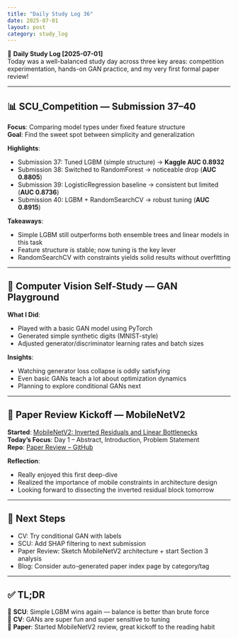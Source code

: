 ```yaml
---
title: "Daily Study Log 36"
date: 2025-07-01
layout: post
category: study_log
---
```


🧠 **Daily Study Log [2025-07-01]**  
Today was a well-balanced study day across three key areas: competition experimentation, hands-on GAN practice, and my very first formal paper review!

---

## 📊 SCU_Competition — Submission 37–40

**Focus**: Comparing model types under fixed feature structure  
**Goal**: Find the sweet spot between simplicity and generalization

**Highlights**:
- Submission 37: Tuned LGBM (simple structure) → **Kaggle AUC 0.8932**
- Submission 38: Switched to RandomForest → noticeable drop (**AUC 0.8805**)
- Submission 39: LogisticRegression baseline → consistent but limited (**AUC 0.8736**)
- Submission 40: LGBM + RandomSearchCV → robust tuning (**AUC 0.8915**)

**Takeaways**:
- Simple LGBM still outperforms both ensemble trees and linear models in this task  
- Feature structure is stable; now tuning is the key lever  
- RandomSearchCV with constraints yields solid results without overfitting

---

## 🧠 Computer Vision Self-Study — GAN Playground

**What I Did**:
- Played with a basic GAN model using PyTorch  
- Generated simple synthetic digits (MNIST-style)  
- Adjusted generator/discriminator learning rates and batch sizes  

**Insights**:
- Watching generator loss collapse is oddly satisfying  
- Even basic GANs teach a lot about optimization dynamics  
- Planning to explore conditional GANs next

---

## 📄 Paper Review Kickoff — MobileNetV2

**Started**: [MobileNetV2: Inverted Residuals and Linear Bottlenecks](https://arxiv.org/abs/1801.04381)  
**Today’s Focus**: Day 1 – Abstract, Introduction, Problem Statement  
**Repo**: [Paper Review – GitHub](https://github.com/hojjang98/Paper-Review/blob/main/vision/01_mobilenetv2/summary.md)

**Reflection**:
- Really enjoyed this first deep-dive  
- Realized the importance of mobile constraints in architecture design  
- Looking forward to dissecting the inverted residual block tomorrow

---

## 🎯 Next Steps

- CV: Try conditional GAN with labels  
- SCU: Add SHAP filtering to next submission  
- Paper Review: Sketch MobileNetV2 architecture + start Section 3 analysis  
- Blog: Consider auto-generated paper index page by category/tag

---

## ✅ TL;DR

📍 **SCU**: Simple LGBM wins again — balance is better than brute force  
📍 **CV**: GANs are super fun and super sensitive to tuning  
📍 **Paper**: Started MobileNetV2 review, great kickoff to the reading habit
